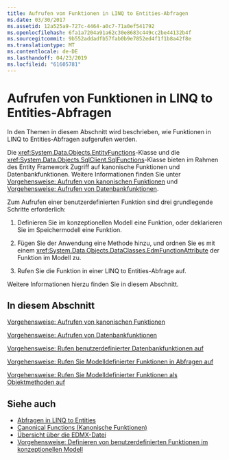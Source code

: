```yaml
---
title: Aufrufen von Funktionen in LINQ to Entities-Abfragen
ms.date: 03/30/2017
ms.assetid: 12a525a9-727c-4464-a0c7-71a0ef541792
ms.openlocfilehash: 6fa1a7204a91a62c30e8683c449cc2be44132b4f
ms.sourcegitcommit: 9b552addadfb57fab0b9e7852ed4f1f1b8a42f8e
ms.translationtype: MT
ms.contentlocale: de-DE
ms.lasthandoff: 04/23/2019
ms.locfileid: "61605781"
---
```

# <a name="calling-functions-in-linq-to-entities-queries"></a>Aufrufen von Funktionen in LINQ to Entities-Abfragen
In den Themen in diesem Abschnitt wird beschrieben, wie Funktionen in LINQ to Entities-Abfragen aufgerufen werden.  
  
 Die <xref:System.Data.Objects.EntityFunctions>-Klasse und die <xref:System.Data.Objects.SqlClient.SqlFunctions>-Klasse bieten im Rahmen des Entity Framework Zugriff auf kanonische Funktionen und Datenbankfunktionen. Weitere Informationen finden Sie unter [Vorgehensweise: Aufrufen von kanonischen Funktionen](../../../../../../docs/framework/data/adonet/ef/language-reference/how-to-call-canonical-functions.md) und [Vorgehensweise: Aufrufen von Datenbankfunktionen](../../../../../../docs/framework/data/adonet/ef/language-reference/how-to-call-database-functions.md).  
  
 Zum Aufrufen einer benutzerdefinierten Funktion sind drei grundlegende Schritte erforderlich:  
  
1. Definieren Sie im konzeptionellen Modell eine Funktion, oder deklarieren Sie im Speichermodell eine Funktion.  
  
2. Fügen Sie der Anwendung eine Methode hinzu, und ordnen Sie es mit einem <xref:System.Data.Objects.DataClasses.EdmFunctionAttribute> der Funktion im Modell zu.  
  
3. Rufen Sie die Funktion in einer LINQ to Entities-Abfrage auf.  
  
 Weitere Informationen hierzu finden Sie in diesem Abschnitt.  
  
## <a name="in-this-section"></a>In diesem Abschnitt  
 [Vorgehensweise: Aufrufen von kanonischen Funktionen](../../../../../../docs/framework/data/adonet/ef/language-reference/how-to-call-canonical-functions.md)  
  
 [Vorgehensweise: Aufrufen von Datenbankfunktionen](../../../../../../docs/framework/data/adonet/ef/language-reference/how-to-call-database-functions.md)  
  
 [Vorgehensweise: Rufen benutzerdefinierter Datenbankfunktionen auf](../../../../../../docs/framework/data/adonet/ef/language-reference/how-to-call-custom-database-functions.md)  
  
 [Vorgehensweise: Rufen Sie Modelldefinierter Funktionen in Abfragen auf](../../../../../../docs/framework/data/adonet/ef/language-reference/how-to-call-model-defined-functions-in-queries.md)  
  
 [Vorgehensweise: Rufen Sie Modelldefinierter Funktionen als Objektmethoden auf](../../../../../../docs/framework/data/adonet/ef/language-reference/how-to-call-model-defined-functions-as-object-methods.md)  
  
## <a name="see-also"></a>Siehe auch

- [Abfragen in LINQ to Entities](../../../../../../docs/framework/data/adonet/ef/language-reference/queries-in-linq-to-entities.md)
- [Canonical Functions (Kanonische Funktionen)](../../../../../../docs/framework/data/adonet/ef/language-reference/canonical-functions.md)
- [Übersicht über die EDMX-Datei](https://docs.microsoft.com/previous-versions/dotnet/netframework-4.0/cc982042(v=vs.100))
- [Vorgehensweise: Definieren von benutzerdefinierten Funktionen im konzeptionellen Modell](https://docs.microsoft.com/previous-versions/dotnet/netframework-4.0/dd456812(v=vs.100))
